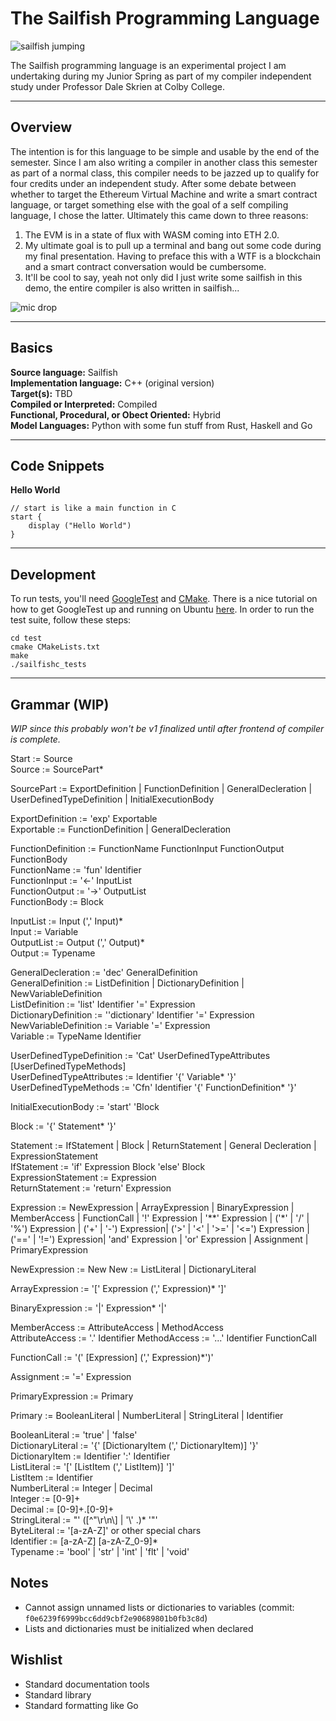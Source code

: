 # The Sailfish Programming Language

![sailfish jumping](https://media.giphy.com/media/l0fDZGf4DpQ5i/giphy.gif)

The Sailfish programming language is an experimental project I am undertaking during my Junior Spring as part of my compiler independent study under Professor Dale Skrien at Colby College. 

***

## Overview
The intention is for this language to be simple and usable by the end of the semester. Since I am also writing a compiler in another class this semester as part of a normal class, this compiler needs to be jazzed up to qualify for four credits under an independent study. After some debate between whether to target the Ethereum Virtual Machine and write a smart contract language, or target something else with the goal of a self compiling language, I chose the latter. Ultimately this came down to three reasons:

1. The EVM is in a state of flux with WASM coming into ETH 2.0.
2. My ultimate goal is to pull up a terminal and bang out some code during my final presentation. Having to preface this with a WTF is a blockchain and a smart contract conversation would be cumbersome.
3. It'll be cool to say, yeah not only did I just write some sailfish in this demo, the entire compiler is also written in sailfish...

![mic drop](https://media.giphy.com/media/15BuyagtKucHm/giphy.gif)

***

## Basics

**Source language:** Sailfish <br>
**Implementation language:** C++ (original version) <br>
**Target(s):** TBD <br>
**Compiled or Interpreted:** Compiled <br>
**Functional, Procedural, or Obect Oriented:** Hybrid <br>
**Model Languages:** Python with some fun stuff from Rust, Haskell and Go

***

## Code Snippets

**Hello World**
```
// start is like a main function in C
start {
    display ("Hello World")
}
```

***

## Development

To run tests, you'll need [GoogleTest](https://github.com/google/googletest) and [CMake](https://cmake.org). There is a nice tutorial on how to get GoogleTest up and running on Ubuntu [here](https://www.eriksmistad.no/getting-started-with-google-test-on-ubuntu/). In order to run the test suite, follow these steps:
```
cd test
cmake CMakeLists.txt
make
./sailfishc_tests
```

***

## Grammar (WIP)
*WIP since this probably won't be v1 finalized until after frontend of compiler is complete.*

Start  := Source <br>
Source := SourcePart*  <br>

SourcePart := ExportDefinition | 
              FunctionDefinition |
              GeneralDecleration |
              UserDefinedTypeDefinition |
              InitialExecutionBody  <br>

ExportDefinition := 'exp' Exportable  <br>
Exportable := FunctionDefinition | GeneralDecleration  <br>

FunctionDefinition := FunctionName FunctionInput FunctionOutput FunctionBody  <br>
FunctionName := 'fun' Identifier  <br>
FunctionInput := '<-' InputList  <br>
FunctionOutput := '->' OutputList  <br>
FunctionBody := Block  <br>

InputList := Input (',' Input)*  <br>
Input := Variable  <br>
OutputList := Output (',' Output)*  <br>
Output := Typename  <br>

GeneralDecleration := 'dec' GeneralDefinition  <br>
GeneralDefinition := ListDefinition | DictionaryDefinition | NewVariableDefinition  <br>
ListDefinition := 'list' Identifier '=' Expression  <br>
DictionaryDefinition := ''dictionary' Identifier  '=' Expression<br>
NewVariableDefinition := Variable '=' Expression  <br>
Variable := TypeName Identifier  <br>

UserDefinedTypeDefinition := 'Cat' UserDefinedTypeAttributes [UserDefinedTypeMethods]  <br>
UserDefinedTypeAttributes := Identifier '{' Variable* '}'  <br>
UserDefinedTypeMethods := 'Cfn' Identifier '{' FunctionDefinition* '}'  <br>

InitialExecutionBody := 'start' 'Block  <br>

Block := '{' Statement* '}'  <br>

Statement := IfStatement |  Block  | ReturnStatement  | General Decleration | ExpressionStatement<br>
IfStatement := 'if' Expression Block 'else' Block  <br>
ExpressionStatement := Expression  <br>
ReturnStatement := 'return' Expression  <br>

Expression := NewExpression |
              ArrayExpression |
              BinaryExpression |
              MemberAccess |
              FunctionCall |
              '!' Expression |
               '**' Expression |
               ('*' | '/' | '%') Expression |
               ('+' | '-') Expression|
               ('>' | '<' | '>=' | '<=') Expression |
               ('==' | '!=') Expression|
               'and' Expression |
               'or' Expression |
              Assignment | 
              PrimaryExpression  <br>

NewExpression := New
New := ListLiteral | DictionaryLiteral

ArrayExpression := '[' Expression (',' Expression)* ']'  <br>

BinaryExpression := '|' Expression* '|'

MemberAccess := AttributeAccess | MethodAccess  <br>
AttributeAccess := '.' Identifier 
MethodAccess := '...' Identifier FunctionCall

FunctionCall := '(' [Expression] (',' Expression)*')'  <br>

Assignment := '=' Expression

PrimaryExpression := Primary  <br>

Primary := BooleanLiteral |
           NumberLiteral |
           StringLiteral |
           Identifier  <br>

BooleanLiteral := 'true' | 'false'  <br>
DictionaryLiteral := '{' [DictionaryItem (',' DictionaryItem)] '}'  <br>
DictionaryItem := Identifier ':' Identifier  <br>
ListLiteral := '[' [ListItem (',' ListItem)] ']'  <br>
ListItem := Identifier  <br>
NumberLiteral := Integer | Decimal  <br>
Integer := [0-9]+  <br>
Decimal  := [0-9]+.[0-9]+  <br>
StringLiteral := "' ([^"\r\n\\] | '\\' .)* '"'  <br>
ByteLiteral := '[a-zA-Z]' or other special chars<br> 
Identifier := [a-zA-Z] [a-zA-Z_0-9]*  <br>
Typename := 'bool' | 'str' | 'int' | 'flt' | 'void'  <br>

## Notes

* Cannot assign unnamed lists or dictionaries to variables (commit: `f0e6239f6999bcc6dd9cbf2e90689801b0fb3c8d`)
* Lists and dictionaries must be initialized when declared

## Wishlist

* Standard documentation tools
* Standard library
* Standard formatting like Go